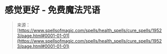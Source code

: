 <!--yml

分类：未分类

日期：2024年06月12日 19:01:35

-->

# 感觉更好 - 免费魔法咒语

> 来源：[https://www.spellsofmagic.com/spells/health_spells/cure_spells/19523/page.html#0001-01-01](https://www.spellsofmagic.com/spells/health_spells/cure_spells/19523/page.html#0001-01-01)
